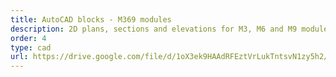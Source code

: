 ```yaml
---
title: AutoCAD blocks - M369 modules
description: 2D plans, sections and elevations for M3, M6 and M9 modules
order: 4
type: cad
url: https://drive.google.com/file/d/1oX3ek9HAAdRFEztVrLukTntsvN1zy5h2/view?usp=sharing
---
```

